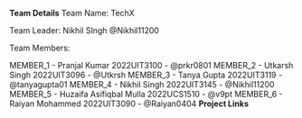 **Team Details**
Team Name: TechX

Team Leader: Nikhil SIngh @Nikhil11200

Team Members:

MEMBER_1 - Pranjal Kumar 2022UIT3100 - @prkr0801
MEMBER_2 - Utkarsh Singh 2022UIT3096 - @Utkrsh
MEMBER_3 - Tanya Gupta 2022UIT3119 - @tanyagupta01
MEMBER_4 - Nikhil Singh 2022UIT3145 - @Nikhil11200
MEMBER_5 - Huzaifa Asifiqbal Mulla 2022UCS1510 - @v9pt
MEMBER_6 - Raiyan Mohammed 2022UIT3090 - @Raiyan0404
**Project Links**
